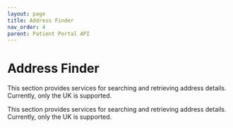 ```yaml
---
layout: page
title: Address Finder
nav_order: 4
parent: Patient Portal API
---
```


# Address Finder
This section provides services for searching and retrieving address details. Currently, only the UK is supported.This section provides services for searching and retrieving address details. Currently, only the UK is supported.